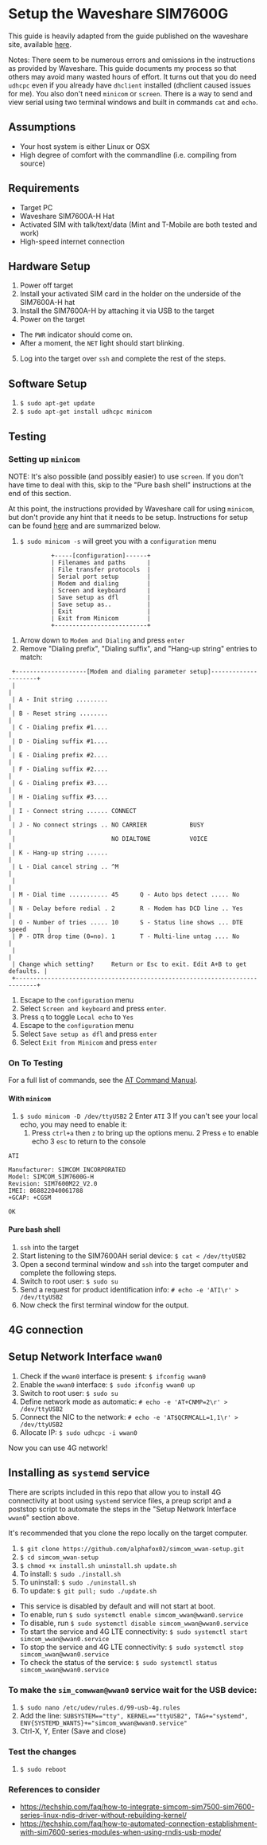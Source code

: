 # Setup the Waveshare SIM7600G

This guide is heavily adapted from the guide published on the waveshare site, available [here](https://www.waveshare.com/wiki/SIM7600G-H_4G_for_Jetson_Nano).

Notes: There seem to be numerous errors and omissions in the instructions as provided by Waveshare. This guide documents my process so that others may avoid many wasted hours of effort. It turns out that you do need `udhcpc` even if you already have `dhclient` installed (dhclient caused issues for me). You also don't need `minicom` or `screen`. There is a way to send and view serial using two terminal windows and built in commands `cat` and `echo`.

## Assumptions

* Your host system is either Linux or OSX
* High degree of comfort with the commandline (i.e. compiling from source)

## Requirements

* Target PC
* Waveshare SIM7600A-H Hat
* Activated SIM with talk/text/data (Mint and T-Mobile are both tested and work)
* High-speed internet connection

## Hardware Setup

1. Power off target
2. Install your activated SIM card in the holder on the underside of the SIM7600A-H hat
3. Install the SIM7600A-H by attaching it via USB to the target
4. Power on the target

* The `PWR` indicator should come on.
* After a moment, the `NET` light should start blinking. 

5. Log into the target over `ssh` and complete the rest of the steps.

## Software Setup

1. `$ sudo apt-get update`
2. `$ sudo apt-get install udhcpc minicom`


## Testing

### Setting up `minicom`

NOTE: It's also possible (and possibly easier) to use `screen`. If you don't have time to deal with this, skip to the "Pure bash shell" instructions at the end of this section.

At this point, the instructions provided by Waveshare call for using `minicom`, but don't provide any hint that it needs to be setup. Instructions for setup can be found [here](https://wiki.emacinc.com/wiki/Getting_Started_With_Minicom) and are summarized below.

1. `$ sudo minicom -s` will greet you with a `configuration` menu

```
            +-----[configuration]------+
            | Filenames and paths      |
            | File transfer protocols  |
            | Serial port setup        |
            | Modem and dialing        |
            | Screen and keyboard      |
            | Save setup as dfl        |
            | Save setup as..          |
            | Exit                     |
            | Exit from Minicom        |
            +--------------------------+
```

1. Arrow down to `Modem and Dialing` and press `enter`
2. Remove "Dialing prefix", "Dialing suffix", and "Hang-up string" entries to match:

```
 +--------------------[Modem and dialing parameter setup]---------------------+
 |                                                                            |
 | A - Init string .........                                                  |
 | B - Reset string ........                                                  |
 | C - Dialing prefix #1....                                                  |
 | D - Dialing suffix #1....                                                  |
 | E - Dialing prefix #2....                                                  |
 | F - Dialing suffix #2....                                                  |
 | G - Dialing prefix #3....                                                  |
 | H - Dialing suffix #3....                                                  |
 | I - Connect string ...... CONNECT                                          |
 | J - No connect strings .. NO CARRIER            BUSY                       |
 |                           NO DIALTONE           VOICE                      |
 | K - Hang-up string ......                                                  |
 | L - Dial cancel string .. ^M                                               |
 |                                                                            |
 | M - Dial time ........... 45      Q - Auto bps detect ..... No             |
 | N - Delay before redial . 2       R - Modem has DCD line .. Yes            |
 | O - Number of tries ..... 10      S - Status line shows ... DTE speed      |
 | P - DTR drop time (0=no). 1       T - Multi-line untag .... No             |
 |                                                                            |
 | Change which setting?     Return or Esc to exit. Edit A+B to get defaults. |
 +----------------------------------------------------------------------------+
```
 
1. Escape to the `configuration` menu
2. Select `Screen and keyboard` and press `enter`.
3. Press `q` to toggle `Local echo` to `Yes`
4. Escape to the `configuration` menu
5. Select `Save setup as dfl` and press `enter`
6. Select `Exit from Minicom` and press `enter`

### On To Testing

For a full list of commands, see the [AT Command Manual](https://www.waveshare.com/w/upload/5/54/SIM7500_SIM7600_Series_AT_Command_Manual_V1.08.pdf).

#### With `minicom`

1. `$ sudo minicom -D /dev/ttyUSB2`
2 Enter `ATI`
3 If you can't see your local echo, you may need to enable it:
	1. Press `ctrl+a` then `z` to bring up the options menu.
	2 Press `e` to enable echo
	3 `esc` to return to the console  

```
ATI

Manufacturer: SIMCOM INCORPORATED
Model: SIMCOM_SIM7600G-H
Revision: SIM7600M22_V2.0
IMEI: 868822040061788
+GCAP: +CGSM

OK
```

#### Pure bash shell

1. `ssh` into the target
2. Start listening to the SIM7600AH serial device: `$ cat < /dev/ttyUSB2`
3. Open a second terminal window and `ssh` into the target computer and complete the following steps.
4. Switch to root user: `$ sudo su`
5. Send a request for product identification info: `# echo -e 'ATI\r' > /dev/ttyUSB2`
6. Now check the first terminal window for the output.

## 4G connection

## Setup Network Interface `wwan0`

1. Check if the `wwan0` interface is present: `$ ifconfig wwan0`
2. Enable the `wwan0` interface: `$ sudo ifconfig wwan0 up`
3. Switch to root user: `$ sudo su`
4. Define network mode as automatic: `# echo -e 'AT+CNMP=2\r' > /dev/ttyUSB2`
5. Connect the NIC to the network: `# echo -e 'AT$QCRMCALL=1,1\r' > /dev/ttyUSB2`
6. Allocate IP: `$ sudo udhcpc -i wwan0`

Now you can use 4G network!

## Installing as `systemd` service

There are scripts included in this repo that allow you to install 4G connectivity at boot using `systemd` service files, a preup script and a poststop script to automate the steps in the "Setup Network Interface `wwan0`" section above.

It's recommended that you clone the repo locally on the target computer.

1. `$ git clone https://github.com/alphafox02/simcom_wwan-setup.git`
2. `$ cd simcom_wwan-setup`
3. `$ chmod +x install.sh uninstall.sh update.sh`
4. To install: `$ sudo ./install.sh`
5. To uninstall: `$ sudo ./uninstall.sh` 
6. To update: `$ git pull; sudo ./update.sh`

* This service is disabled by default and will not start at boot.
* To enable, run `$ sudo systemctl enable simcom_wwan@wwan0.service`
* To disable, run `$ sudo systemctl disable simcom_wwan@wwan0.service`
* To start the service and 4G LTE connectivity: `$ sudo systemctl start simcom_wwan@wwan0.service`
* To stop the service and 4G LTE connectivity: `$ sudo systemctl stop simcom_wwan@wwan0.service`
* To check the status of the service: `$ sudo systemctl status simcom_wwan@wwan0.service`

### To make the `sim_comwwan@wwan0` service wait for the USB device:

1. `$ sudo nano /etc/udev/rules.d/99-usb-4g.rules`
2. Add the line: `SUBSYSTEM=="tty", KERNEL=="ttyUSB2", TAG+="systemd", ENV{SYSTEMD_WANTS}+="simcom_wwan@wwan0.service"`
3. Ctrl-X, Y, Enter (Save and close)

### Test the changes

1. `$ sudo reboot`

### References to consider
* https://techship.com/faq/how-to-integrate-simcom-sim7500-sim7600-series-linux-ndis-driver-without-rebuilding-kernel/
* https://techship.com/faq/how-to-automated-connection-establishment-with-sim7600-series-modules-when-using-rndis-usb-mode/


